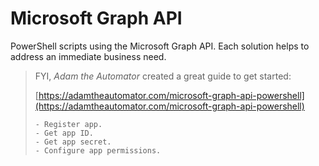 # Microsoft Graph API

PowerShell scripts using the Microsoft Graph API. Each solution helps to address an immediate business need.

> FYI, 
> *Adam the Automator* created a great guide to get started:
> 
> [https://adamtheautomator.com/microsoft-graph-api-powershell](https://adamtheautomator.com/microsoft-graph-api-powershell)
> 
> ```
> - Register app.
> - Get app ID.
> - Get app secret.
> - Configure app permissions.
> ```
